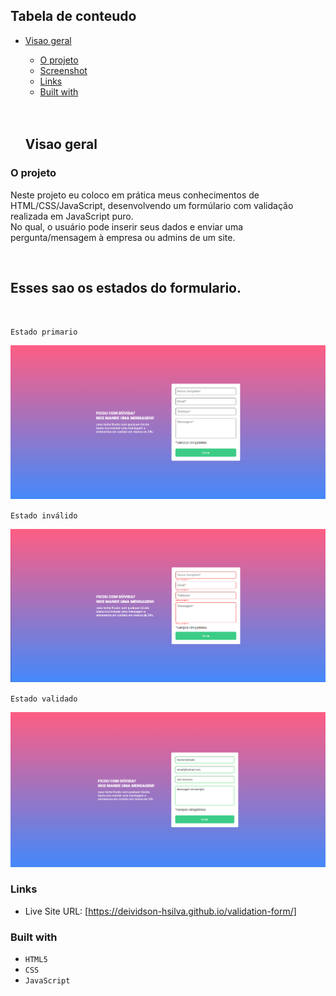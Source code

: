  
## Tabela de conteudo

- [Visao geral](#visao-geral)
  - [O projeto](#o-projeto)
  - [Screenshot](#esses-sao-os-estados-do-formulario)
  - [Links](#links)
  - [Built with](#built-with)

  <br>
  <br>


  ## Visao geral

### O projeto
Neste projeto eu coloco em prática meus conhecimentos de HTML/CSS/JavaScript, desenvolvendo um formúlario com validação realizada em JavaScript puro.<br> No qual, o usuário pode inserir seus dados e enviar uma pergunta/mensagem à empresa ou admins de um site.

<br>

## Esses sao os estados do formulario.

<br>

`Estado primario` 

<img src="src/images/estado-primario.png" alt="estado primário">

<br>

`Estado inválido`

<img src="src/images/estado-invalido.png" alt="estado inválido">

<br>

`Estado validado`

<img src="src/images/estado-validado.png" alt="estado válidado">

<br>

### Links

- Live Site URL: [https://deividson-hsilva.github.io/validation-form/]


### Built with

- `HTML5` 
- `CSS` 
- `JavaScript`
